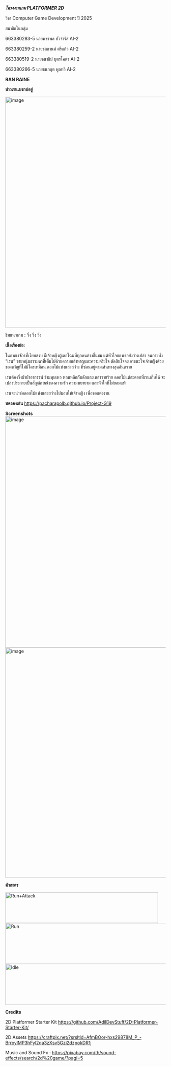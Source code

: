 ***โครงงานเกม PLATFORMER 2D***

วิชา Computer Game Development ปี 2025

สมาชิกในกลุ่ม

663380283-5 นายพชรพล บัวจำรัส AI-2

663380259-2 นายชลกานต์ ศรีแก้ว AI-2

663380519-2 นายชนาธิป บุตรโคตร AI-2

663380266-5 นายธนกฤต พูลทวี AI-2

**RAN RAINE**

**บ่าวเรนเบรกบ่อยู่**

<img width="1281" height="723" alt="image" src="https://github.com/user-attachments/assets/7c65f61f-02f0-48a5-ba7c-260a9a295f45" />

ธีมแนวเกม : วิ่ง วิ่ง วิ่ง

****เนื้อเรื่องย่อ:****

ในอาณาจักรที่เงียบสงบ มีเจ้าหญิงผู้เลอโฉมที่ทุกคนต่างชื่นชม แต่หัวใจของเธอยังว่างเปล่า จนกระทั่ง “เรน” ชายหนุ่มธรรมดาที่เต็มไปด้วยความกล้าหาญและความจริงใจ ตัดสินใจจะเอาชนะใจเจ้าหญิงด้วยของขวัญที่ไม่มีใครเหมือน ดอกไม้แห่งแสงสว่าง ที่ซ่อนอยู่ตามเส้นทางสุดอันตราย

เรนต้องวิ่งฝ่าป่าอาถรรพ์ ข้ามหุบเหว หลบหลีกกับดักและเหล่าวายร้าย ดอกไม้แต่ละดอกที่เรนเก็บได้ จะเปล่งประกายเป็นสัญลักษณ์ของความรัก ความพยายาม และหัวใจที่ไม่ยอมแพ้

เรนจะนำช่อดอกไม้แห่งแสงสว่างไปมอบให้เจ้าหญิง เพื่อขอแต่งงาน


**ทดลองเล่น**
https://pacharapolb.github.io/Project-G19

**Screenshots**
<img width="1271" height="725" alt="image" src="https://github.com/user-attachments/assets/c2ffab8c-2167-4d33-b6f4-7705495897bf" />
<img width="1279" height="720" alt="image" src="https://github.com/user-attachments/assets/4cab5c32-c7d3-45e1-a6c5-c009975eac16" />

**ตัวละคร**

<img width="480" height="96" alt="Run+Attack" src="https://github.com/user-attachments/assets/e70eb264-fcf2-48df-bc82-173aa5c6e2f5" />
<img width="1024" height="128" alt="Run" src="https://github.com/user-attachments/assets/98c4def1-9ab6-4a0d-a253-661d168615e2" />
<img width="640" height="128" alt="Idle" src="https://github.com/user-attachments/assets/a1369baf-f512-4b94-a0b9-9969a4618f85" />

**Credits**

2D Platformer Starter Kit https://github.com/AdilDevStuff/2D-Platformer-Starter-Kit/

2D Assets https://craftpix.net/?srsltid=AfmBOor-hxs29878M_P_-BrroylMP3hFyl2qa3zXsv5Gzi2dzpokDR1j

Music and Sound Fx : https://pixabay.com/th/sound-effects/search/2d%20game/?pagi=5



